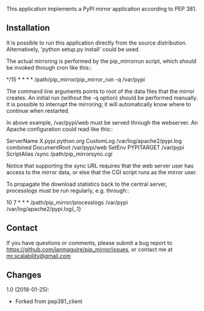 This application implements a PyPI mirror application
according to PEP 381.

Installation
------------

It is possible to run this application directly from the source
distribution. Alternatively, 'python setup.py install' could be used.

The actual mirroring is performed by the pip_mirrorrun script, which
should be invoked through cron like this::

   */15 *  *   *   *     /path/pip_mirror/pip_mirror_run -q /var/pypi

The command line arguments points to root of the data files that
the mirror creates. An initial run (without the -q option) should
be performed manually. It is possible to interrupt the mirroring;
it will automatically know where to continue when restarted.

In above example, /var/pypi/web must be served through the webserver.
An Apache configuration could read like this::

  <VirtualHost IPADDRESS:80>
    ServerName X.pypi.python.org
    CustomLog /var/log/apache2/pypi.log combined
    DocumentRoot /var/pypi/web
    SetEnv PYPITARGET /var/pypi
    ScriptAlias /sync /path/pip_mirrorsync.cgi
  </VirtualHost>

Notice that supporting the sync URL requires that the web server
user has access to the mirror data, or else that the CGI script
runs as the mirror user.

To propagate the download statistics back to the central server,
processlogs must be run regularly, e.g. through::

   10 7  *   *   *     /path/pip_mirror/processlogs /var/pypi /var/log/apache2/pypi.log{,.1}

Contact
-------

If you have questions or comments, please submit a bug report to
https://github.com/ianmaguire/pip_mirror/issues, or contact me
at mr.scalability@gmail.com

Changes
-------
1.0 (2018-01-25):

- Forked from pep381_client
